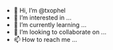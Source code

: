 - 👋 Hi, I’m @txophel
- 👀 I’m interested in ...
- 🌱 I’m currently learning ...
- 💞️ I’m looking to collaborate on ...
- 📫 How to reach me ...

<!---
txophel/txophel is a ✨ special ✨ repository because its `README.md` (this file) appears on your GitHub profile.
You can click the Preview link to take a look at your changes.
--->
